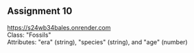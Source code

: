 ## Assignment 10
<https://s24wb34bales.onrender.com>
</br>
Class: "Fossils"
</br>
Attributes: "era" (string), "species" (string), and "age" (number)
